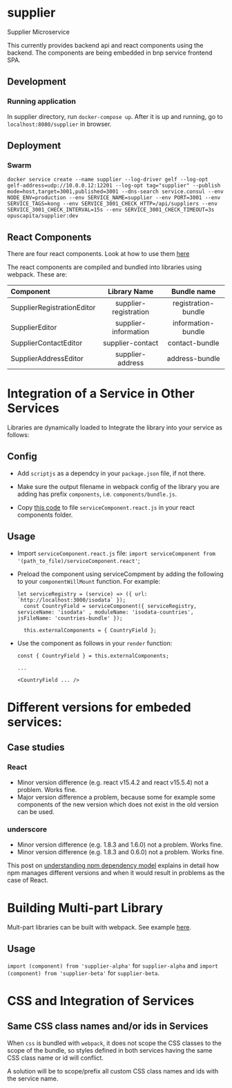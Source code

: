# supplier
Supplier Microservice

This currently provides backend api and react components using the backend.
The components are being embedded in bnp service frontend SPA.

## Development
### Running application

In supplier directory, run `docker-compose up`. After it is up and running, go to `localhost:8080/supplier` in browser.

## Deployment
### Swarm
```
docker service create --name supplier --log-driver gelf --log-opt gelf-address=udp://10.0.0.12:12201 --log-opt tag="supplier" --publish mode=host,target=3001,published=3001 --dns-search service.consul --env NODE_ENV=production --env SERVICE_NAME=supplier --env PORT=3001 --env SERVICE_TAGS=kong --env SERVICE_3001_CHECK_HTTP=/api/suppliers --env SERVICE_3001_CHECK_INTERVAL=15s --env SERVICE_3001_CHECK_TIMEOUT=3s opuscapita/supplier:dev
```

## React Components
There are four react components. Look at how to use them [here](/wiki/rest-doc/Suppliers.react_components.md)

The react components are compiled and bundled into libraries using webpack. These are:

| Component | Library Name | Bundle name |
|:-----|:----:|:--------:|
| SupplierRegistrationEditor | supplier-registration | registration-bundle |
| SupplierEditor | supplier-information | information-bundle |
| SupplierContactEditor | supplier-contact | contact-bundle |
| SupplierAddressEditor | supplier-address | address-bundle |

# Integration of a Service in Other Services

Libraries are dynamically loaded to Integrate the library into your service as follows:

## Config

- Add `scriptjs` as a dependcy in your `package.json` file, if not there.

- Make sure the output filename in webpack config of the library you are adding has prefix `components`, i.e. `components/bundle.js`.

- Copy [this code](https://github.com/OpusCapita/supplier/blob/develop/src/client/components/serviceComponent.react.js) to file `serviceComponent.react.js` in your react components folder.

## Usage

- Import `serviceComponent.react.js` file: `import serviceComponent from '(path_to_file)/serviceComponent.react'`;

- Preload the component using serviceCompment by adding the following to your `componentWillMount` function. For example:

  ```
  let serviceRegistry = (service) => ({ url: `http://localhost:3000/isodata` });
    const CountryField = serviceComponent({ serviceRegistry, serviceName: 'isodata' , moduleName: 'isodata-countries', jsFileName: 'countries-bundle' });

    this.externalComponents = { CountryField };
  ```

- Use the component as follows in your `render` function:

  ```
  const { CountryField } = this.externalComponents;

  ...

  <CountryField ... />
  ```


# Different versions for embeded services:

## Case studies

### React

- Minor version difference (e.g. react v15.4.2 and react v15.5.4) not a problem. Works fine.
- Major version difference a problem, because some for example some components of the new version which does not exist in the old version can be used.

### underscore

- Minor version difference (e.g. 1.8.3 and 1.6.0) not a problem. Works fine.
- Minor version difference (e.g. 1.8.3 and 0.6.0) not a problem. Works fine.

This post on [understanding npm dependency model](https://lexi-lambda.github.io/blog/2016/08/24/understanding-the-npm-dependency-model/) explains in detail how npm manages different versions and when it would result in problems as the case of React.

# Building Multi-part Library

Mult-part libraries can be built with webpack. See example [here](https://github.com/OpusCapita/supplier/blob/develop/webpack.production.config.js).

## Usage

`import (component) from 'supplier-alpha'` for `supplier-alpha` and `import (component) from 'supplier-beta'` for `supplier-beta`.


# CSS and Integration of Services

## Same CSS class names and/or ids in Services

When `css` is bundled with `webpack`, it does not scope the CSS classes to the scope of the bundle, so styles defined in both services having the same CSS class name or id will conflict.

A solution will be to scope/prefix all custom CSS class names and ids with the service name.
